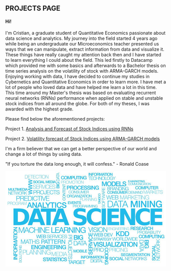 ## PROJECTS PAGE 

<h4> Hi! </h4>

I'm Cristian, a graduate student of Quantitative Economics passionate about data science and analytics. My journey into the field started 4 years ago while being an undergraduate our Microeconomics teacher presented us ways that we can manipulate, extract information from data and visualize it. These things have really caught my attention back then and I have started to learn everything I could about the field. This led firstly to Datacamp which provided me with some basics and afterwards to a Bachelor thesis on time series analysis on the volatility of stock with ARMA-GARCH models. Enjoying working with data, I have decided to continue my studies in Cybernetics and Quantitative Economics in order to learn more. I have met a lot of people who loved data and have helped me learn a lot in this time. This time around my Master's thesis was based on evaluating recurrent neural networks (RNNs) performance when applied on stable and unstable stock indices from all around the globe. For both of my theses, I was awarded with the highest grade.

Please find below the aforementioned projects:

Project 1. [Analysis and Forecast of Stock Indices using RNNs](https://github.com/Treyeth/Projects/tree/master/Analysis_Forecast_Indices_RNN)

Project 2. [Volatility forecast of Stock Indices using ARMA-GARCH models](https://github.com/Treyeth/Projects/tree/master/Volatility_Forecast_Stock)

I'm a firm believer that we can get a better perspective of our world and change a lot of things by using data.

"If you torture the data long enough, it will confess." - Ronald Coase

![Screenshot](Analysis_Forecast_Indices_RNN/Images/ds.jpeg)
